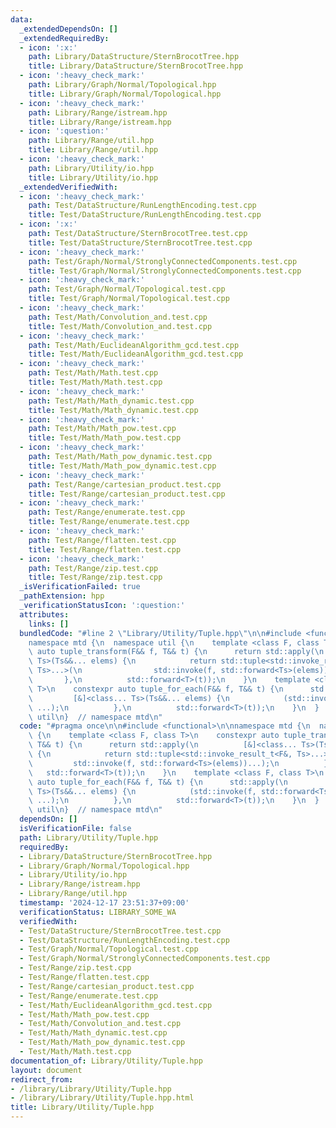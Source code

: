 ```yaml
---
data:
  _extendedDependsOn: []
  _extendedRequiredBy:
  - icon: ':x:'
    path: Library/DataStructure/SternBrocotTree.hpp
    title: Library/DataStructure/SternBrocotTree.hpp
  - icon: ':heavy_check_mark:'
    path: Library/Graph/Normal/Topological.hpp
    title: Library/Graph/Normal/Topological.hpp
  - icon: ':heavy_check_mark:'
    path: Library/Range/istream.hpp
    title: Library/Range/istream.hpp
  - icon: ':question:'
    path: Library/Range/util.hpp
    title: Library/Range/util.hpp
  - icon: ':heavy_check_mark:'
    path: Library/Utility/io.hpp
    title: Library/Utility/io.hpp
  _extendedVerifiedWith:
  - icon: ':heavy_check_mark:'
    path: Test/DataStructure/RunLengthEncoding.test.cpp
    title: Test/DataStructure/RunLengthEncoding.test.cpp
  - icon: ':x:'
    path: Test/DataStructure/SternBrocotTree.test.cpp
    title: Test/DataStructure/SternBrocotTree.test.cpp
  - icon: ':heavy_check_mark:'
    path: Test/Graph/Normal/StronglyConnectedComponents.test.cpp
    title: Test/Graph/Normal/StronglyConnectedComponents.test.cpp
  - icon: ':heavy_check_mark:'
    path: Test/Graph/Normal/Topological.test.cpp
    title: Test/Graph/Normal/Topological.test.cpp
  - icon: ':heavy_check_mark:'
    path: Test/Math/Convolution_and.test.cpp
    title: Test/Math/Convolution_and.test.cpp
  - icon: ':heavy_check_mark:'
    path: Test/Math/EuclideanAlgorithm_gcd.test.cpp
    title: Test/Math/EuclideanAlgorithm_gcd.test.cpp
  - icon: ':heavy_check_mark:'
    path: Test/Math/Math.test.cpp
    title: Test/Math/Math.test.cpp
  - icon: ':heavy_check_mark:'
    path: Test/Math/Math_dynamic.test.cpp
    title: Test/Math/Math_dynamic.test.cpp
  - icon: ':heavy_check_mark:'
    path: Test/Math/Math_pow.test.cpp
    title: Test/Math/Math_pow.test.cpp
  - icon: ':heavy_check_mark:'
    path: Test/Math/Math_pow_dynamic.test.cpp
    title: Test/Math/Math_pow_dynamic.test.cpp
  - icon: ':heavy_check_mark:'
    path: Test/Range/cartesian_product.test.cpp
    title: Test/Range/cartesian_product.test.cpp
  - icon: ':heavy_check_mark:'
    path: Test/Range/enumerate.test.cpp
    title: Test/Range/enumerate.test.cpp
  - icon: ':heavy_check_mark:'
    path: Test/Range/flatten.test.cpp
    title: Test/Range/flatten.test.cpp
  - icon: ':heavy_check_mark:'
    path: Test/Range/zip.test.cpp
    title: Test/Range/zip.test.cpp
  _isVerificationFailed: true
  _pathExtension: hpp
  _verificationStatusIcon: ':question:'
  attributes:
    links: []
  bundledCode: "#line 2 \"Library/Utility/Tuple.hpp\"\n\n#include <functional>\n\n\
    namespace mtd {\n  namespace util {\n    template <class F, class T>\n    constexpr\
    \ auto tuple_transform(F&& f, T&& t) {\n      return std::apply(\n          [&]<class...\
    \ Ts>(Ts&&... elems) {\n            return std::tuple<std::invoke_result_t<F&,\
    \ Ts>...>(\n                std::invoke(f, std::forward<Ts>(elems))...);\n   \
    \       },\n          std::forward<T>(t));\n    }\n    template <class F, class\
    \ T>\n    constexpr auto tuple_for_each(F&& f, T&& t) {\n      std::apply(\n \
    \         [&]<class... Ts>(Ts&&... elems) {\n            (std::invoke(f, std::forward<Ts>(elems)),\
    \ ...);\n          },\n          std::forward<T>(t));\n    }\n  }  // namespace\
    \ util\n}  // namespace mtd\n"
  code: "#pragma once\n\n#include <functional>\n\nnamespace mtd {\n  namespace util\
    \ {\n    template <class F, class T>\n    constexpr auto tuple_transform(F&& f,\
    \ T&& t) {\n      return std::apply(\n          [&]<class... Ts>(Ts&&... elems)\
    \ {\n            return std::tuple<std::invoke_result_t<F&, Ts>...>(\n       \
    \         std::invoke(f, std::forward<Ts>(elems))...);\n          },\n       \
    \   std::forward<T>(t));\n    }\n    template <class F, class T>\n    constexpr\
    \ auto tuple_for_each(F&& f, T&& t) {\n      std::apply(\n          [&]<class...\
    \ Ts>(Ts&&... elems) {\n            (std::invoke(f, std::forward<Ts>(elems)),\
    \ ...);\n          },\n          std::forward<T>(t));\n    }\n  }  // namespace\
    \ util\n}  // namespace mtd\n"
  dependsOn: []
  isVerificationFile: false
  path: Library/Utility/Tuple.hpp
  requiredBy:
  - Library/DataStructure/SternBrocotTree.hpp
  - Library/Graph/Normal/Topological.hpp
  - Library/Utility/io.hpp
  - Library/Range/istream.hpp
  - Library/Range/util.hpp
  timestamp: '2024-12-17 23:51:37+09:00'
  verificationStatus: LIBRARY_SOME_WA
  verifiedWith:
  - Test/DataStructure/SternBrocotTree.test.cpp
  - Test/DataStructure/RunLengthEncoding.test.cpp
  - Test/Graph/Normal/Topological.test.cpp
  - Test/Graph/Normal/StronglyConnectedComponents.test.cpp
  - Test/Range/zip.test.cpp
  - Test/Range/flatten.test.cpp
  - Test/Range/cartesian_product.test.cpp
  - Test/Range/enumerate.test.cpp
  - Test/Math/EuclideanAlgorithm_gcd.test.cpp
  - Test/Math/Math_pow.test.cpp
  - Test/Math/Convolution_and.test.cpp
  - Test/Math/Math_dynamic.test.cpp
  - Test/Math/Math_pow_dynamic.test.cpp
  - Test/Math/Math.test.cpp
documentation_of: Library/Utility/Tuple.hpp
layout: document
redirect_from:
- /library/Library/Utility/Tuple.hpp
- /library/Library/Utility/Tuple.hpp.html
title: Library/Utility/Tuple.hpp
---
```

